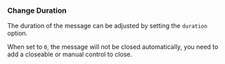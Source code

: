 ### Change Duration

The duration of the message can be adjusted by setting the `duration` option.

When set to `0`, the message will not be closed automatically, you need to add a closeable or manual control to close.
